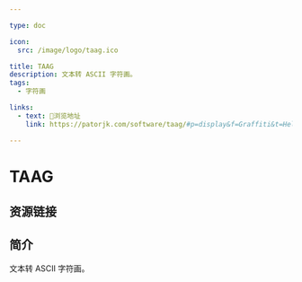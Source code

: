 ```yaml
---

type: doc

icon:
  src: /image/logo/taag.ico

title: TAAG
description: 文本转 ASCII 字符画。
tags:
  - 字符画

links:
  - text: 🧰浏览地址
    link: https://patorjk.com/software/taag/#p=display&f=Graffiti&t=Hello%20Resources

---
```


<ShowLogo />

# TAAG

<ShowTags />

<ShowBreadcrumb />

## 资源链接

<ShowLinks />

## 简介

文本转 ASCII 字符画。
